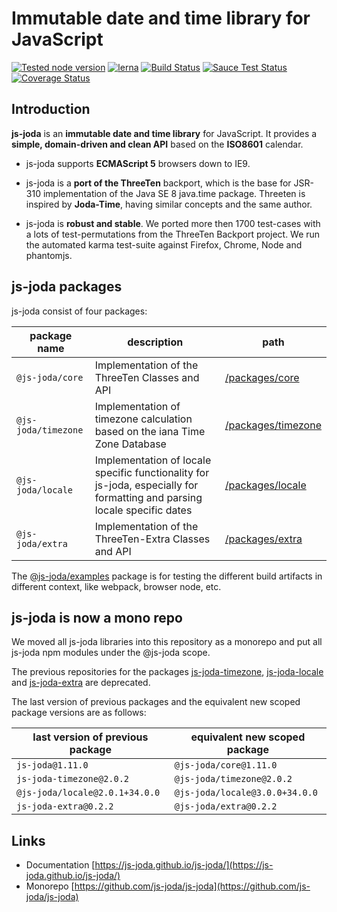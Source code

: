 # Immutable date and time library for JavaScript

[![Tested node version](https://img.shields.io/badge/tested_with-current_node_LTS-blue.svg?style=flat)]()
[![lerna](https://img.shields.io/badge/maintained%20with-lerna-cc00ff.svg)](https://lernajs.io/)
[![Build Status](https://app.travis-ci.com/js-joda/js-joda.svg?branch=master)](https://app.travis-ci.com/js-joda/js-joda)
[![Sauce Test Status](https://saucelabs.com/buildstatus/js-joda)](https://saucelabs.com/u/js-joda)
[![Coverage Status](https://coveralls.io/repos/js-joda/js-joda/badge.svg?branch=master&service=github)](https://coveralls.io/github/js-joda/js-joda?branch=master)

## Introduction

**js-joda** is an **immutable date and time library** for JavaScript. It provides a **simple, domain-driven and clean API** based on the **ISO8601** calendar.

- js-joda supports **ECMAScript 5** browsers down to IE9.

- js-joda is a **port of the ThreeTen** backport, which is the base for JSR-310 implementation of the Java SE 8 java.time package. Threeten is inspired by **Joda-Time**, having similar concepts and the same author.

- js-joda is **robust and stable**. We ported more then 1700 test-cases with a lots of test-permutations from the ThreeTen Backport project. We run the automated karma test-suite against Firefox, Chrome, Node and phantomjs.

## js-joda packages

js-joda consist of four packages:

|  package name | description  |  path |
|---|---|---|
| `@js-joda/core` | Implementation of the ThreeTen Classes and API | [/packages/core](//github.com/js-joda/js-joda/tree/master/packages/core) |
| `@js-joda/timezone` | Implementation of timezone calculation based on the iana Time Zone Database | [/packages/timezone](//github.com/js-joda/js-joda/tree/master/packages/timezone) |
| `@js-joda/locale` | Implementation of locale specific functionality for js-joda, especially for formatting and parsing locale specific dates | [/packages/locale](//github.com/js-joda/js-joda/tree/master/packages/locale) |
| `@js-joda/extra` | Implementation of the ThreeTen-Extra Classes and API |[/packages/extra](//github.com/js-joda/js-joda/tree/master/packages/extra) |

The [@js-joda/examples](//github.com/js-joda/js-joda/tree/master/packages/examples) package is for testing the different build artifacts in different context, like webpack, browser node, etc.

## js-joda is now a mono repo

We moved all js-joda libraries into this repository as a monorepo and
put all js-joda npm modules under the @js-joda scope.

The previous repositories for the packages [js-joda-timezone](https://github.com/js-joda/js-joda-timezone ),
[js-joda-locale](https://github.com/js-joda/js-joda-locale ) and [js-joda-extra](https://github.com/js-joda/js-joda-extra)
are deprecated.

The last version of previous packages and the equivalent new scoped package versions are as follows:

|  last version of previous package | equivalent new scoped package |  
|---|---|
| `js-joda@1.11.0` |`@js-joda/core@1.11.0`| 
| `js-joda-timezone@2.0.2` |`@js-joda/timezone@2.0.2` |
| `@js-joda/locale@2.0.1+34.0.0` | `@js-joda/locale@3.0.0+34.0.0` |
| `js-joda-extra@0.2.2` |`@js-joda/extra@0.2.2` |

## Links

- Documentation [https://js-joda.github.io/js-joda/](https://js-joda.github.io/js-joda/) 
- Monorepo [https://github.com/js-joda/js-joda](https://github.com/js-joda/js-joda) 
